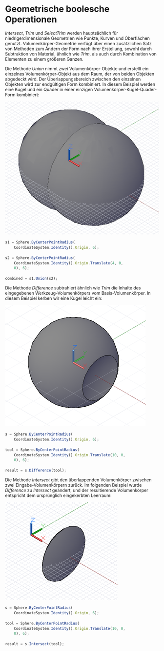 # Geometrische boolesche Operationen

*Intersect*, *Trim* und *SelectTrim* werden hauptsächlich für niedrigerdimensionale Geometrien wie Punkte, Kurven und Oberflächen genutzt. Volumenkörper-Geometrie verfügt über einen zusätzlichen Satz von Methoden zum Ändern der Form nach ihrer Erstellung, sowohl durch Subtraktion von Material, ähnlich wie *Trim*, als auch durch Kombination von Elementen zu einem größeren Ganzen.

Die Methode *Union* nimmt zwei Volumenkörper-Objekte und erstellt ein einzelnes Volumenkörper-Objekt aus dem Raum, der von beiden Objekten abgedeckt wird. Der Überlappungsbereich zwischen den einzelnen Objekten wird zur endgültigen Form kombiniert. In diesem Beispiel werden eine Kugel und ein Quader in einer einzigen Volumenkörper-Kugel-Quader-Form kombiniert:

![](images/12-9/GeometricBooleans_01.png)

```js
s1 = Sphere.ByCenterPointRadius(
    CoordinateSystem.Identity().Origin, 6);

s2 = Sphere.ByCenterPointRadius(
    CoordinateSystem.Identity().Origin.Translate(4, 0,
    0), 6);

combined = s1.Union(s2);
```

Die Methode *Difference* subtrahiert ähnlich wie *Trim* die Inhalte des eingegebenen Werkzeug-Volumenkörpers vom Basis-Volumenkörper. In diesem Beispiel kerben wir eine Kugel leicht ein:

![](images/12-9/GeometricBooleans_02.png)

```js
s = Sphere.ByCenterPointRadius(
    CoordinateSystem.Identity().Origin, 6);

tool = Sphere.ByCenterPointRadius(
    CoordinateSystem.Identity().Origin.Translate(10, 0,
    0), 6);

result = s.Difference(tool);
```

Die Methode *Intersect* gibt den überlappenden Volumenkörper zwischen zwei Eingabe-Volumenkörpern zurück. Im folgenden Beispiel wurde *Difference* zu *Intersect* geändert, und der resultierende Volumenkörper entspricht dem ursprünglich eingekerbten Leerraum:

![](images/12-9/GeometricBooleans_03.png)

```js
s = Sphere.ByCenterPointRadius(
    CoordinateSystem.Identity().Origin, 6);

tool = Sphere.ByCenterPointRadius(
    CoordinateSystem.Identity().Origin.Translate(10, 0,
    0), 6);

result = s.Intersect(tool);
```

